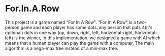 # For.In.A.Row
This project is a game named "For In A Row".
"For In A Row" is a two-person game and each player has some dots,
any person that puts 4(it's optional) dots in one way (up, down, right, left, horizontal-right, horizontal-left) is the winner,
In this implementation, we designed a game with AI which means that a human player can play the game with a computer,
The main algorithm is a nega-max tree instead of a min-max tree.




